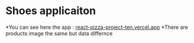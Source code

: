 # Shoes applicaiton
*You can see here the app : [react-pizza-project-ten.vercel.app](react-pizza-project-ten.vercel.app)
*There are products image the same but data differnce

